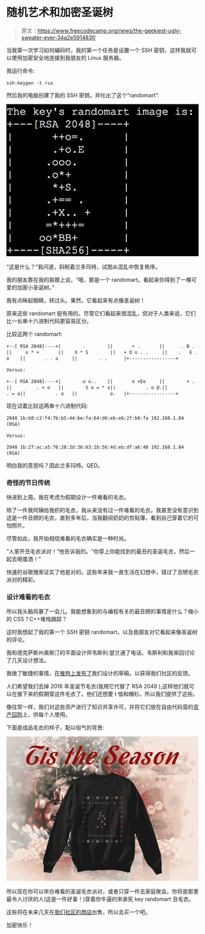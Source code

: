 # 随机艺术和加密圣诞树

> 原文：<https://www.freecodecamp.org/news/the-geekiest-ugly-sweater-ever-34a2e591483f/>

当我第一次学习如何编码时，我的第一个任务是设置一个 SSH 密钥，这样我就可以使用加密安全地连接到我朋友的 Linux 服务器。

我运行命令:

```
ssh-keygen -t rsa
```

然后我的电脑创建了我的 SSH 密钥，并吐出了这个“randomart”:

![p6XU-k6WwG2hCyGbXXJHq2CGVUM0sK6sa2g2](img/f6cee3b2f12983d501d8c67c1f9cbe8b.png)

“这是什么？”我问道，斜睨着兰多玛特，试图从混乱中恢复秩序。

我的朋友靠在我的肩膀上说，“哦，那是一个 randomart。看起来你得到了一棵可爱的加密小圣诞树。”

我有点眯起眼睛，转过头。果然，它看起来有点像圣诞树！

原来这些 randomart 挺有用的。尽管它们看起来很混乱，但对于人类来说，它们比一长串十六进制代码更容易区分。

比较这两个 randomart:

```
+--[ RSA 2048]----+|        .        ||       + .       ||      . B .      ||     o * +       ||    X * S        ||   + O o . .     ||    .   E . o    ||       . . o     ||        . .      |+-----------------+
```

```
Versus:
```

```
+--[ RSA 2048]----+|       .o o..    ||       o +Eo     ||        + .      ||         . + o   ||        S o = * o||           . o @.||            . = o||           . o   ||            o.   |+-----------------+
```

现在试着比较这两串十六进制代码:

```
2048 1b:b8:c2:f4:7b:b5:44:be:fa:64:d6:eb:e6:2f:b8:fa 192.168.1.84 (RSA)
```

```
Versus:
```

```
2048 1b:27:ac:a5:76:28:2d:36:63:1b:56:4d:eb:df:a6:48 192.168.1.84 (RSA)
```

明白我的意思吗？因此兰多玛特。QED。

### 奇怪的节日传统

快进到上周。我在考虑为假期设计一件难看的毛衣。

除了一件我阿姨给我织的毛衣，我从来没有过一件难看的毛衣。我甚至没有意识到这是一件丑陋的毛衣，直到多年后，当我翻阅奶奶的剪贴簿，看到自己穿着它的可怕照片。

尽管如此，我开始相信难看的毛衣确实是一种时尚。

“人家开丑毛衣派对！”他告诉我的。“你穿上你能找到的最丑的圣诞毛衣，然后一起去喝蛋酒！”

快速的谷歌搜索证实了他是对的。这些年来我一直生活在幻想中，错过了丑陋毛衣派对的精彩。

### 设计难看的毛衣

所以我头脑风暴了一会儿。我能想象到的与编程有关的最丑陋的事情是什么？缩小的 CSS？C++堆栈跟踪？

这时我想起了我的第一个 SSH 密钥 randomart，以及我朋友对它看起来像圣诞树的评论。

我和德克萨斯州奥斯汀的平面设计师韦斯利·瑟兰通了电话。韦斯利和我来回讨论了几天设计想法。

我做了敏捷的事情，[在推特上发布了](https://twitter.com/ossia/status/803266288009129984)我们设计的草稿，以获得我们社区的反馈。

人们希望我们去掉 2016 年圣诞节毛衣(我用它代替了 RSA 2048 ),这样他们就可以在接下来的假期穿这件毛衣了。他们还想要 t 恤和帽衫。所以我们提供了这些。

像往常一样，我们对这些资产进行了知识共享许可，并将它们放在自由代码营的[资产回购](https://www.github.com/freecodecamp/assets)上，供每个人使用。

下面是成品毛衣的样子，配以俗气的背景:

![bI6NMfF5HolzcqqAsa2yvieUAw7v8dnBQitX](img/e0c302a43d2081b455044f2aa60b18c7.png)

所以现在你可以举办难看的圣诞毛衣派对，或者只穿一件去家庭聚会。你将是那里最令人讨厌的人(这是一件好事！)穿着你牛逼的宋承宪 key randomart 丑毛衣。

这些将在未来几天在[我们社区的商店](https://freecodecamp.com/shop)出售，所以去买一个吧。

加密快乐！